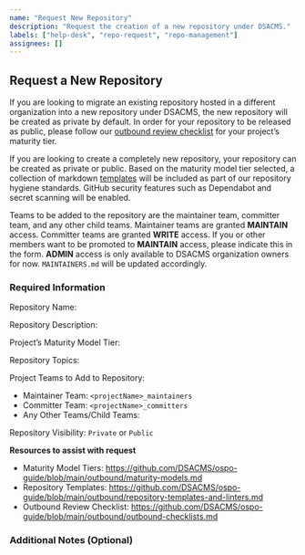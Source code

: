 ```yaml
---
name: "Request New Repository"
description: "Request the creation of a new repository under DSACMS."
labels: ["help-desk", "repo-request", "repo-management"]
assignees: []
---
```


## Request a New Repository

If you are looking to migrate an existing repository hosted in a different organization into a new repository under DSACMS, the new repository will be created as private by default. In order for your repository to be released as public, please follow our [outbound review checklist](https://github.com/DSACMS/ospo-guide/blob/main/outbound/outbound-checklists.md) for your project’s maturity tier.

If you are looking to create a completely new repository, your repository can be created as private or public. Based on the maturity model tier selected, a collection of markdown [templates](https://github.com/DSACMS/ospo-guide/blob/main/outbound/repository-templates-and-linters.md) will be included as part of our repository hygiene standards. GitHub security features such as Dependabot and secret scanning will be enabled.

Teams to be added to the repository are the maintainer team, committer team, and any other child teams. Maintainer teams are granted **MAINTAIN** access. Committer teams are granted **WRITE** access. If you or other members want to be promoted to **MAINTAIN** access, please indicate this in the form. **ADMIN** access is only available to DSACMS organization owners for now. `MAINTAINERS.md` will be updated accordingly.

### Required Information

Repository Name: <!-- Provide the desired repository name -->

Repository Description: <!-- Provide a short description of the repository -->

Project’s Maturity Model Tier: <!-- Specify the maturity tier -->

Repository Topics: <!-- List relevant topics for discoverability -->

Project Teams to Add to Repository:

- Maintainer Team: `<projectName>_maintainers`
- Committer Team: `<projectName>_committers`
- Any Other Teams/Child Teams: <!-- List additional teams if needed -->

Repository Visibility: `Private` or `Public`

<!-- For public repositories, please provide assessment of benefits and risks of selecting this visibility.-->

**Resources to assist with request**

- Maturity Model Tiers: https://github.com/DSACMS/ospo-guide/blob/main/outbound/maturity-models.md
- Repository Templates: https://github.com/DSACMS/ospo-guide/blob/main/outbound/repository-templates-and-linters.md
- Outbound Review Checklist: https://github.com/DSACMS/ospo-guide/blob/main/outbound/outbound-checklists.md

### Additional Notes (Optional)

<!-- Provide any additional context or requests -->
